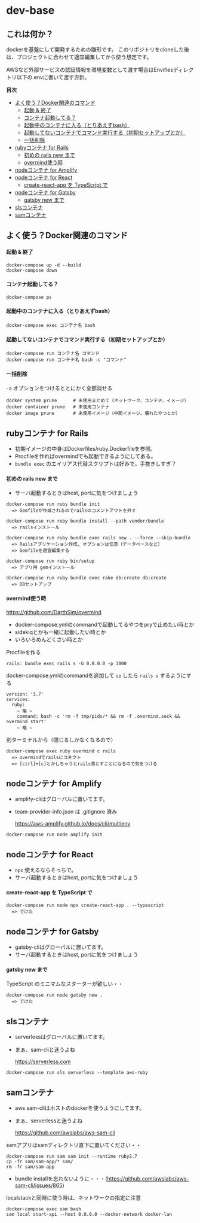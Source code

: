 # dev-base

## これは何か？

dockerを基盤にして開発するための雛形です。
このリポジトリをcloneした後は、プロジェクトに合わせて適宜編集してから使う想定です。

AWSなど外部サービスの認証情報を環境変数として渡す場合はEnviflesディレクトリ以下の.envに書いて渡す方針。

**目次**
  - [よく使う？Docker関連のコマンド](#%e3%82%88%e3%81%8f%e4%bd%bf%e3%81%86docker%e9%96%a2%e9%80%a3%e3%81%ae%e3%82%b3%e3%83%9e%e3%83%b3%e3%83%89)
      - [起動 & 終了](#%e8%b5%b7%e5%8b%95--%e7%b5%82%e4%ba%86)
      - [コンテナ起動してる？](#%e3%82%b3%e3%83%b3%e3%83%86%e3%83%8a%e8%b5%b7%e5%8b%95%e3%81%97%e3%81%a6%e3%82%8b)
      - [起動中のコンテナに入る（とりあえずbash）](#%e8%b5%b7%e5%8b%95%e4%b8%ad%e3%81%ae%e3%82%b3%e3%83%b3%e3%83%86%e3%83%8a%e3%81%ab%e5%85%a5%e3%82%8b%e3%81%a8%e3%82%8a%e3%81%82%e3%81%88%e3%81%9abash)
      - [起動してないコンテナでコマンド実行する（初期セットアップとか）](#%e8%b5%b7%e5%8b%95%e3%81%97%e3%81%a6%e3%81%aa%e3%81%84%e3%82%b3%e3%83%b3%e3%83%86%e3%83%8a%e3%81%a7%e3%82%b3%e3%83%9e%e3%83%b3%e3%83%89%e5%ae%9f%e8%a1%8c%e3%81%99%e3%82%8b%e5%88%9d%e6%9c%9f%e3%82%bb%e3%83%83%e3%83%88%e3%82%a2%e3%83%83%e3%83%97%e3%81%a8%e3%81%8b)
      - [一括削除](#%e4%b8%80%e6%8b%ac%e5%89%8a%e9%99%a4)
  - [rubyコンテナ for Rails](#ruby%e3%82%b3%e3%83%b3%e3%83%86%e3%83%8a-for-rails)
      - [初めの rails new まで](#%e5%88%9d%e3%82%81%e3%81%ae-rails-new-%e3%81%be%e3%81%a7)
      - [overmind使う時](#overmind%e4%bd%bf%e3%81%86%e6%99%82)
  - [nodeコンテナ for Amplify](#node%e3%82%b3%e3%83%b3%e3%83%86%e3%83%8a-for-amplify)
  - [nodeコンテナ for React](#node%e3%82%b3%e3%83%b3%e3%83%86%e3%83%8a-for-react)
      - [create-react-app を TypeScript で](#create-react-app-%e3%82%92-typescript-%e3%81%a7)
  - [nodeコンテナ for Gatsby](#node%e3%82%b3%e3%83%b3%e3%83%86%e3%83%8a-for-gatsby)
      - [gatsby new まで](#gatsby-new-%e3%81%be%e3%81%a7)
  - [slsコンテナ](#sls%e3%82%b3%e3%83%b3%e3%83%86%e3%83%8a)
  - [samコンテナ](#sam%e3%82%b3%e3%83%b3%e3%83%86%e3%83%8a)


## よく使う？Docker関連のコマンド

#### 起動 & 終了

```
docker-compose up -d --build
docker-compose down
```

#### コンテナ起動してる？

```
docker-compose ps
```

#### 起動中のコンテナに入る（とりあえずbash）

```
docker-compose exec コンテナ名 bash
```

#### 起動してないコンテナでコマンド実行する（初期セットアップとか）

```
docker-compose run コンテナ名 コマンド
docker-compose run コンテナ名 bash -c "コマンド"
```

#### 一括削除

`-a` オプションをつけるととにかく全部消せる
```
docker system prune      # 未使用まとめて（ネットワーク、コンテナ、イメージ）
docker container prune   # 未使用コンテナ
docker image prune       # 未使用イメージ（中間イメージ、壊れたやつとか）
```



## rubyコンテナ for Rails

* 初期イメージの中身はDockerfiles/ruby.Dockerfileを参照。
* Procfileを作ればovermindでも起動できるようにしてある。
* `bundle exec` のエイリアス代替スクリプトは好みで。手抜きしすぎ？

#### 初めの rails new まで

* サーバ起動するときはhost, portに気をつけましょう

```
docker-compose run ruby bundle init
  => Gemfileが作成されるのでrailsのコメントアウトを外す

docker-compose run ruby bundle install --path vendor/bundle
  => railsインストール

docker-compose run ruby bundle exec rails new . --force --skip-bundle
  => Railsアプリケーション作成, オプションは任意（データベースなど）
  => Gemfileを適宜編集する

docker-compose run ruby bin/setup
  => アプリ用 gemインストール

docker-compose run ruby bundle exec rake db:create db:create
  => DBセットアップ
```

#### overmind使う時

https://github.com/DarthSim/overmind

* docker-compose.ymlのcommandで起動してるやつをpryで止めたい時とか
* sidekiqとかも一緒に起動したい時とか
* いろいろめんどくさい時とか

Procfileを作る
```
rails: bundle exec rails s -b 0.0.0.0 -p 3000
```

docker-compose.ymlのcommandを追加して `up` したら `rails s` するようにする
```
version: '3.7'
services:
  ruby:
    ~ 略 ~
    command: bash -c 'rm -f tmp/pids/* && rm -f .overmind.sock && overmind start'
    ~ 略 ~
```

別ターミナルから（閉じるしかなくなるので）
```
docker-compose exec ruby overmind c rails
  => overmindでrailsにコネクト
  => [ctrl]+[c]とかしちゃうとrails落とすことになるので気をつける
```


## nodeコンテナ for Amplify

* amplify-cliはグローバルに置いてます。
* team-provider-info.json は .gitignore 済み

  https://aws-amplify.github.io/docs/cli/multienv

```
docker-compose run node amplify init
```



## nodeコンテナ for React

* `npx` 使えるならそっちで。
* サーバ起動するときはhost, portに気をつけましょう

#### create-react-app を TypeScript で

```
docker-compose run node npx create-react-app . --typescript
  => でけた
```



## nodeコンテナ for Gatsby

* gatsby-cliはグローバルに置いてます。
* サーバ起動するときはhost, portに気をつけましょう

#### gatsby new まで

TypeScript のミニマムなスターターが欲しい・・

```
docker-compose run node gatsby new .
  => でけた
```



## slsコンテナ

* serverlessはグローバルに置いてます。
* まぁ、sam-cliと迷うよね

  https://serverless.com

```
docker-compose run sls serverless --template aws-ruby
```

## samコンテナ

* aws sam-cliはホストのdockerを使うようにしてます。
* まぁ、serverlessと迷うよね

  https://github.com/awslabs/aws-sam-cli

samアプリはsamディレクトリ直下に置いてください・・

```
docker-compose run sam sam init --runtime ruby2.7
cp -fr sam/sam-app/* sam/
rm -fr sam/sam-app
```
* bundle installを忘れないように・・・(https://github.com/awslabs/aws-sam-cli/issues/865)

localstackと同時に使う時は、ネットワークの指定に注意

```
docker-compose exec sam bash
sam local start-api --host 0.0.0.0 --docker-network docker-lan
```
